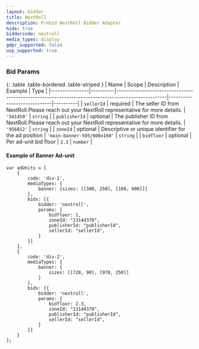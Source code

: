```yaml
---
layout: bidder
title: NextRoll
description: Prebid NextRoll Bidder Adapter
hide: true
biddercode: nextroll
media_types: display
gdpr_supported: false
usp_supported: true
---
```


### Bid Params

{: .table .table-bordered .table-striped }
| Name           | Scope    | Description                                                                                       | Example                     | Type     |
|----------------|----------|---------------------------------------------------------------------------------------------------|-----------------------------|----------|
| `sellerId`     | required | The seller ID from NextRoll.Please reach out your NextRoll representative for more details.       | `'541459'`                  | `string` |
| `publisherId`  | optional | The publisher ID from NextRoll.Please reach out your NextRoll representative for more details.    | `'956812'`                  | `string` |
| `zoneId`       | optional | Descriptive or unique identifier for the ad position                                              | `'main-banner-505/600x160'` | `string` |
| `bidfloor`     | optional | Per ad-unit bid floor                                                                             | `2.3`                       | `number` |

#### Example of Banner Ad-unit
```
var adUnits = [
    {
        code: 'div-1',
        mediaTypes: {
            banner: {sizes: [[300, 250], [160, 600]]}
        },
        bids: [{
            bidder: 'nextroll',
            params: {
                bidfloor: 1,
                zoneId: "13144370",
                publisherId: "publisherId",
                sellerId: "sellerId",
            }
        }]
    },
    {
        code: 'div-2',
        mediaTypes: {
            banner: {
                sizes: [[728, 90], [970, 250]]
            }
        },
        bids: [{
            bidder: 'nextroll',
            params: {
                bidfloor: 2.3,
                zoneId: "13144370",
                publisherId: "publisherId",
                sellerId: "sellerId",
            }
        }]
    }
];
```
